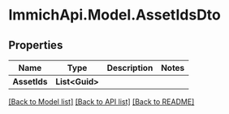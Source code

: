 # ImmichApi.Model.AssetIdsDto

## Properties

Name | Type | Description | Notes
------------ | ------------- | ------------- | -------------
**AssetIds** | **List&lt;Guid&gt;** |  | 

[[Back to Model list]](../README.md#documentation-for-models) [[Back to API list]](../README.md#documentation-for-api-endpoints) [[Back to README]](../README.md)

